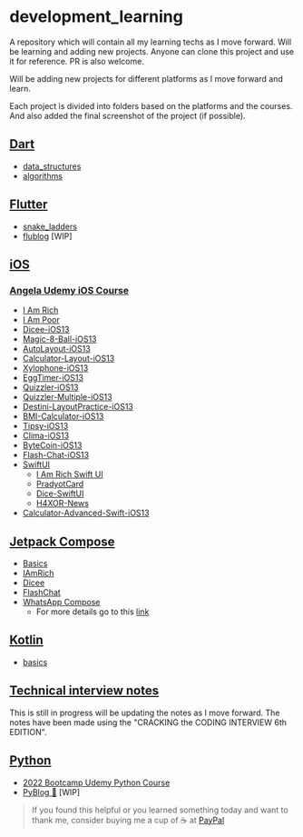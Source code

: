 # development_learning
A repository which will contain all my learning techs as I move forward. Will be learning and adding new projects. Anyone can clone this project and use it for reference. PR is also welcome.

Will be adding new projects for different platforms as I move forward and learn.

Each project is divided into folders based on the platforms and the courses. And also added the final screenshot of the project (if possible).

## [Dart](https://github.com/pradyotprksh/development_learning/tree/main/dart)
  - [data_structures](https://github.com/pradyotprksh/development_learning/tree/main/dart/data_structures)
  - [algorithms](https://github.com/pradyotprksh/development_learning/tree/main/dart/algorithms)

## [Flutter](https://github.com/pradyotprksh/development_learning/tree/main/flutter)
  - [snake_ladders](https://github.com/pradyotprksh/development_learning/tree/main/flutter/snake_ladders)
  - [flublog](https://github.com/pradyotprksh/development_learning/tree/main/flutter/flublog) [WIP]

## [iOS](https://github.com/pradyotprksh/development_learning/tree/main/ios)

### [Angela Udemy iOS Course](https://github.com/pradyotprksh/development_learning/tree/main/ios/ios_angela_udemy) 
  - [I Am Rich](https://github.com/pradyotprksh/development_learning/tree/main/ios/ios_angela_udemy/i_am_rich)
  - [I Am Poor](https://github.com/pradyotprksh/development_learning/tree/main/ios/ios_angela_udemy/i_am_poor)
  - [Dicee-iOS13](https://github.com/pradyotprksh/development_learning/tree/main/ios/ios_angela_udemy/Dicee-iOS13)
  - [Magic-8-Ball-iOS13](https://github.com/pradyotprksh/development_learning/tree/main/ios/ios_angela_udemy/Magic-8-Ball-iOS13)
  - [AutoLayout-iOS13](https://github.com/pradyotprksh/development_learning/tree/main/ios/ios_angela_udemy/AutoLayout-iOS13)
  - [Calculator-Layout-iOS13](https://github.com/pradyotprksh/development_learning/tree/main/ios/ios_angela_udemy/Calculator-Layout-iOS13)
  - [Xylophone-iOS13](https://github.com/pradyotprksh/development_learning/tree/main/ios/ios_angela_udemy/Xylophone-iOS13)
  - [EggTimer-iOS13](https://github.com/pradyotprksh/development_learning/tree/main/ios/ios_angela_udemy/EggTimer-iOS13)
  - [Quizzler-iOS13](https://github.com/pradyotprksh/development_learning/tree/main/ios/ios_angela_udemy/Quizzler-iOS13)
  - [Quizzler-Multiple-iOS13](https://github.com/pradyotprksh/development_learning/tree/main/ios/ios_angela_udemy/Quizzler-Multiple-iOS13)
  - [Destini-LayoutPractice-iOS13](https://github.com/pradyotprksh/development_learning/tree/main/ios/ios_angela_udemy/Destini-LayoutPractice-iOS13)
  - [BMI-Calculator-iOS13](https://github.com/pradyotprksh/development_learning/tree/main/ios/ios_angela_udemy/BMI-Calculator-iOS13)
  - [Tipsy-iOS13](https://github.com/pradyotprksh/development_learning/tree/main/ios/ios_angela_udemy/Tipsy-iOS13)
  - [Clima-iOS13](https://github.com/pradyotprksh/development_learning/tree/main/ios/angela_udemy/Clima-iOS13)
  - [ByteCoin-iOS13](https://github.com/pradyotprksh/development_learning/tree/main/ios/angela_udemy/ByteCoin-iOS13)
  - [Flash-Chat-iOS13](https://github.com/pradyotprksh/development_learning/tree/main/ios/angela_udemy/Flash-Chat-iOS13)
  - [SwiftUI](https://github.com/pradyotprksh/development_learning/tree/main/ios/angela_udemy/SwiftUI)
    - [I Am Rich Swift UI](https://github.com/pradyotprksh/development_learning/tree/main/ios/angela_udemy/SwiftUI/I%20Am%20Rich%20Swift%20UI)
    - [PradyotCard](https://github.com/pradyotprksh/development_learning/tree/main/ios/angela_udemy/SwiftUI/PradyotCard)
    - [Dice-SwiftUI](https://github.com/pradyotprksh/development_learning/tree/main/ios/angela_udemy/SwiftUI/Dice-SwiftUI)
    - [H4XOR-News](https://github.com/pradyotprksh/development_learning/tree/main/ios/angela_udemy/SwiftUI/H4XOR-News)
  - [Calculator-Advanced-Swift-iOS13](https://github.com/pradyotprksh/development_learning/tree/main/ios/angela_udemy/Calculator-Advanced-Swift-iOS13)

## [Jetpack Compose](https://github.com/pradyotprksh/development_learning/tree/main/jetpack_compose)
  - [Basics](https://github.com/pradyotprksh/development_learning/tree/main/jetpack_compose/basics)
  - [IAmRich](https://github.com/pradyotprksh/development_learning/tree/main/jetpack_compose/IAmRich)
  - [Dicee](https://github.com/pradyotprksh/development_learning/tree/main/jetpack_compose/Dicee)
  - [FlashChat](https://github.com/pradyotprksh/development_learning/tree/main/jetpack_compose/FlashChat)
  - [WhatsApp Compose](https://github.com/pradyotprksh/development_learning/tree/main/jetpack_compose/WhatsAppCompose)
    - For more details go to this [link](https://medium.com/geekculture/whatsapp-clone-jetpack-compose-d90120723d88)

## [Kotlin](https://github.com/pradyotprksh/development_learning/tree/main/kotlin)
  - [basics](https://github.com/pradyotprksh/development_learning/tree/main/kotlin/basics)

## [Technical interview notes](https://pradyotprksh.notion.site/Technical-Interview-Notes-a12c1a0f334e4b6f85e72b299bace9ee)
This is still in progress will be updating the notes as I move forward. The notes have been made using the "CRACKING the CODING INTERVIEW 6th EDITION".

## [Python](https://github.com/pradyotprksh/development_learning/tree/main/python)
  - [2022 Bootcamp Udemy Python Course](https://github.com/pradyotprksh/development_learning/tree/main/python/UdemyCourse/2022_Python_Bootcamp) 
  - [PyBlog 🐍](https://github.com/pradyotprksh/development_learning/tree/main/python/pyblog) [WIP]



> If you found this helpful or you learned something today and want to thank me, consider buying me a cup of ☕ at [PayPal](https://paypal.me/pradyotprksh)
